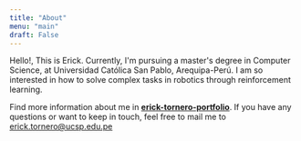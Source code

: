 ```yaml
---
title: "About"
menu: "main"
draft: False
---
```


Hello!, This is Erick. Currently, I'm pursuing a master's degree in Computer Science, at Universidad Católica San Pablo, Arequipa-Perú. I am so interested in how to solve complex tasks in robotics through reinforcement learning. 

Find more information about me in **[erick-tornero-portfolio](https://ericktornero.github.io)**. If you have any questions or want to keep in touch, feel free to mail me to erick.tornero@ucsp.edu.pe
